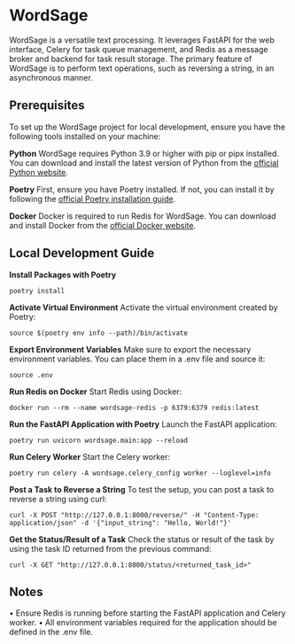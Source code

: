 
# WordSage

WordSage is a versatile text processing. It leverages FastAPI for the web interface, Celery for task queue management, and Redis as a message broker and backend for task result storage. The primary feature of WordSage is to perform text operations, such as reversing a string, in an asynchronous manner.

## Prerequisites
To set up the WordSage project for local development, ensure you have the following tools installed on your machine:

**Python**
WordSage requires Python 3.9 or higher with pip or pipx installed. You can download and install the latest version of Python from the [official Python website](https://www.python.org/downloads/).

**Poetry**
First, ensure you have Poetry installed. If not, you can install it by following the [official Poetry installation guide](https://python-poetry.org/docs/#installation).

**Docker**
Docker is required to run Redis for WordSage. You can download and install Docker from the [official Docker website](https://www.docker.com/get-started).

## Local Development Guide

**Install Packages with Poetry**
```
poetry install
```

**Activate Virtual Environment**
Activate the virtual environment created by Poetry:

```
source $(poetry env info --path)/bin/activate
```

**Export Environment Variables**
Make sure to export the necessary environment variables. You can place them in a .env file and source it:

```
source .env
```

**Run Redis on Docker**
Start Redis using Docker:

```
docker run --rm --name wordsage-redis -p 6379:6379 redis:latest
```

**Run the FastAPI Application with Poetry**
Launch the FastAPI application:

```
poetry run uvicorn wordsage.main:app --reload
```

**Run Celery Worker**
Start the Celery worker:

```
poetry run celery -A wordsage.celery_config worker --loglevel=info
```


**Post a Task to Reverse a String**
To test the setup, you can post a task to reverse a string using curl:

```
curl -X POST "http://127.0.0.1:8000/reverse/" -H "Content-Type: application/json" -d '{"input_string": "Hello, World!"}'
```


**Get the Status/Result of a Task**
Check the status or result of the task by using the task ID returned from the previous command:

```
curl -X GET "http://127.0.0.1:8000/status/<returned_task_id>"
```


## Notes
• Ensure Redis is running before starting the FastAPI application and Celery worker.
• All environment variables required for the application should be defined in the .env file.